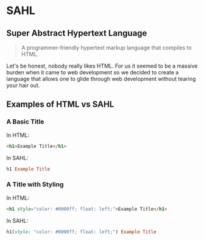 # SAHL

## Super Abstract Hypertext Language

> A programmer-friendly hypertext markup language that compiles to HTML.

Let's be honest, nobody really likes HTML. For us it seemed to be a massive burden when it came to web development so we decided to create a language that allows one to glide through web development without tearing your hair out.

## Examples of HTML vs SAHL

### A Basic Title
In HTML:
```HTML
<h1>Example Title</h1>
```
In SAHL:
```Ruby
h1 Example Title
```

### A Title with Styling
In HTML:
```HTML
<h1 style="color: #0000ff; float: left;">Example Title</h1>
```
In SAHL:
```Ruby
h1(style: "color: #0000ff; float: left;") Example Title
```
